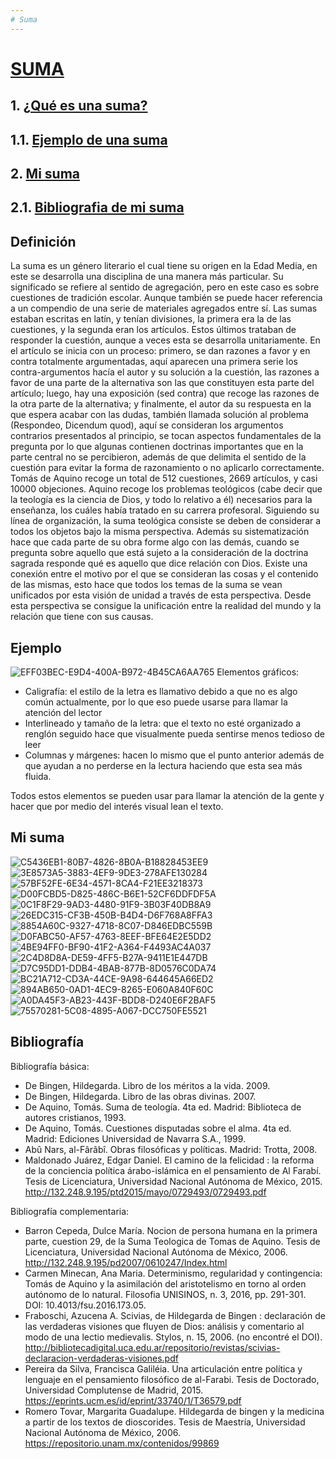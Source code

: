 ```yaml
---
# Suma
---
```


# [**SUMA**](https://github.com/Fcerey/suma/blob/main/index.md#suma)
## 1. [¿Qué es una suma?](https://github.com/Fcerey/suma/blob/main/index.md#definici%C3%B3n)
## 1.1. [Ejemplo de una suma](https://github.com/Fcerey/suma/blob/main/index.md#ejemplo)
## 2. [Mi suma](https://github.com/Fcerey/suma/blob/main/index.md#mi-suma)
## 2.1. [Bibliografia de mi suma](https://github.com/Fcerey/suma/blob/main/index.md#bibliograf%C3%ADa) 


## Definición
La suma es un género literario el cual tiene su origen en la Edad Media, en este se desarrolla una disciplina de una manera más particular. Su significado se refiere al sentido de agregación, pero en este caso es sobre cuestiones de tradición escolar. Aunque también se puede hacer referencia a un compendio de una serie de materiales agregados entre sí.
Las sumas estaban escritas en latín, y tenían divisiones, la primera era la de las cuestiones, y la segunda eran los artículos. Estos últimos trataban de responder la cuestión, aunque a veces esta se desarrolla unitariamente. En el artículo se inicia con un proceso: primero, se dan razones a favor y en contra totalmente argumentadas, aquí aparecen una primera serie los contra-argumentos hacía el autor y su solución a la cuestión, las razones a favor de una parte de la alternativa son las que constituyen esta parte del artículo; luego, hay una exposición (sed contra) que recoge las razones de la otra parte de la alternativa; y finalmente, el autor da su respuesta en la que espera acabar con las dudas, también llamada solución al problema (Respondeo, Dicendum quod), aquí se consideran los argumentos contrarios presentados al principio, se tocan aspectos fundamentales de la pregunta por lo que algunas contienen doctrinas importantes que en la parte central no se percibieron, además de que delimita el sentido de la cuestión para evitar la forma de razonamiento o no aplicarlo correctamente. Tomás de Aquino recoge un total de 512 cuestiones, 2669 artículos, y casi 10000 objeciones.
Aquino recoge los problemas teológicos (cabe decir que la teología es la ciencia de Dios, y todo lo relativo a él) necesarios para la enseñanza, los cuáles había tratado en su carrera profesoral. Siguiendo su línea de organización, la suma teológica consiste se deben de considerar a todos los objetos bajo la misma perspectiva. Además su sistematización hace que cada parte de su obra forme algo con las demás, cuando se pregunta sobre aquello que está sujeto a la consideración de la doctrina sagrada responde qué es aquello que dice relación con Dios. Existe una conexión entre el motivo por el que se consideran las cosas y el contenido de las mismas, esto hace que todos los temas de la suma se vean unificados por esta visión de unidad a través de esta perspectiva. Desde esta perspectiva se consigue la unificación entre la realidad del mundo y la relación que tiene con sus causas.

## Ejemplo
![EFF03BEC-E9D4-400A-B972-4B45CA6AA765](https://user-images.githubusercontent.com/120075006/207548338-f0dc7acf-9e0b-40fd-96f3-2b1bffe38b44.jpeg)
Elementos gráficos:
+ Caligrafía: el estilo de la letra es llamativo debido a que no es algo común
actualmente, por lo que eso puede usarse para llamar la atención del lector
+ Interlineado y tamaño de la letra: que el texto no esté organizado a renglón seguido
hace que visualmente pueda sentirse menos tedioso de leer
+ Columnas y márgenes: hacen lo mismo que el punto anterior además de que ayudan
a no perderse en la lectura haciendo que esta sea más fluida.

Todos estos elementos se pueden usar para llamar la atención de la gente y hacer que por medio del interés visual lean el texto.


## Mi suma
![C5436EB1-80B7-4826-8B0A-B18828453EE9](https://user-images.githubusercontent.com/120075006/208195369-c70cc95a-ef5d-4ef6-b834-d293e0f5282d.jpeg)
![3E8573A5-3883-4EF9-9DE3-278AFE130284](https://user-images.githubusercontent.com/120075006/208195372-031c5cf6-f90d-40cb-8e80-82c4c7835ae2.jpeg)
![57BF52FE-6E34-4571-8CA4-F21EE3218373](https://user-images.githubusercontent.com/120075006/208195378-dfcdcbfc-42c1-4bba-b9fe-25aed718b789.jpeg)
![D00FCBD5-D825-486C-B6E1-52CF6DDFDF5A](https://user-images.githubusercontent.com/120075006/208195383-04a945a5-eb85-49f3-bfce-6d9a454b5435.jpeg)
![0C1F8F29-9AD3-4480-91F9-3B03F40DB8A9](https://user-images.githubusercontent.com/120075006/208195391-059a5da1-7637-4056-9035-cb60a408b577.jpeg)
![26EDC315-CF3B-450B-B4D4-D6F768A8FFA3](https://user-images.githubusercontent.com/120075006/208195399-72387c64-7954-41dc-9e7c-beaae8d59b9b.jpeg)
![8854A60C-9327-4718-8C07-D846EDBC559B](https://user-images.githubusercontent.com/120075006/208195410-af8486b6-58e5-46f2-9def-0d1fd7ba1155.jpeg)
![D0FABC50-AF57-4763-8EEF-BFE64E2E5DD2](https://user-images.githubusercontent.com/120075006/208195418-2fc3c4ff-43d4-4fa0-bd34-2fa0b8787a40.jpeg)
![4BE94FF0-BF90-41F2-A364-F4493AC4A037](https://user-images.githubusercontent.com/120075006/208195422-620c1f42-03e8-47f8-b267-0fa0f4f493d6.jpeg)
![2C4D8D8A-DE59-4FF5-B27A-9411E1E447DB](https://user-images.githubusercontent.com/120075006/208195430-86a8dded-3174-42fd-94b4-dcce831b99a8.jpeg)
![D7C95DD1-DDB4-4BAB-877B-8D0576C0DA74](https://user-images.githubusercontent.com/120075006/208195436-312dc46b-e067-4f86-966c-a58b1e7e5e44.jpeg)
![BC21A712-CD3A-44CE-9A98-644645A66ED2](https://user-images.githubusercontent.com/120075006/208195438-2e31bb26-68fa-4a4a-ada8-ee207ead8696.jpeg)
![894AB650-0AD1-4EC9-8265-E060A840F60C](https://user-images.githubusercontent.com/120075006/208195444-94b131c3-4026-4abc-81c1-d8c1cf303585.jpeg)
![A0DA45F3-AB23-443F-BDD8-D240E6F2BAF5](https://user-images.githubusercontent.com/120075006/208195456-f9613fb9-6e5a-4db8-bd6b-e66f66520b4e.jpeg)
![75570281-5C08-4895-A067-DCC750FE5521](https://user-images.githubusercontent.com/120075006/208195462-41228f15-fa84-4e60-8233-b4018aa14989.jpeg)

## Bibliografía

Bibliografía básica:
+ De Bingen, Hildegarda. Libro de los méritos a la vida. 2009.
+ De Bingen, Hildegarda. Libro de las obras divinas. 2007.
+ De Aquino, Tomás. Suma de teología. 4ta ed. Madrid: Biblioteca de autores cristianos, 1993.
+ De Aquino, Tomás. Cuestiones disputadas sobre el alma. 4ta ed. Madrid: Ediciones Universidad de Navarra S.A., 1999.
+ Abû Nars, al-Fârâbî. Obras filosóficas y políticas. Madrid: Trotta, 2008.
+ Maldonado Juárez, Edgar Daniel. El camino de la felicidad : la reforma de la conciencia política árabo-islámica en el pensamiento de Al Farabí. Tesis de Licenciatura, Universidad Nacional Autónoma de México, 2015. http://132.248.9.195/ptd2015/mayo/0729493/0729493.pdf 


Bibliografía complementaria: 
+ Barron Cepeda, Dulce María. Nocion de persona humana en la primera parte, cuestion 29, de la Suma Teologica de Tomas de Aquino. Tesis de Licenciatura, Universidad Nacional Autónoma de México, 2006. http://132.248.9.195/pd2007/0610247/Index.html
+ Carmen Minecan, Ana Maria. Determinismo, regularidad y contingencia: Tomás de Aquino y la asimilación del aristotelismo en torno al orden autónomo de lo natural. Filosofia UNISINOS, n. 3, 2016, pp. 291-301. DOI: 10.4013/fsu.2016.173.05. 
+ Fraboschi, Azucena A. Scivias, de Hildegarda de Bingen : declaración de las verdaderas visiones que fluyen de Dios: análisis y comentario al modo de una lectio medievalis. Stylos, n. 15, 2006. (no encontré el DOI). http://bibliotecadigital.uca.edu.ar/repositorio/revistas/scivias-declaracion-verdaderas-visiones.pdf 
+ Pereira da Silva, Francisca Galiléia. Una articulación entre política y lenguaje en el pensamiento filosófico de al-Farabi. Tesis de Doctorado, Universidad Complutense de Madrid, 2015. https://eprints.ucm.es/id/eprint/33740/1/T36579.pdf
+ Romero Tovar, Margarita Guadalupe. Hildegarda de bingen y la medicina a partir de los textos de dioscorides. Tesis de Maestría, Universidad Nacional Autónoma de México, 2006. https://repositorio.unam.mx/contenidos/99869
